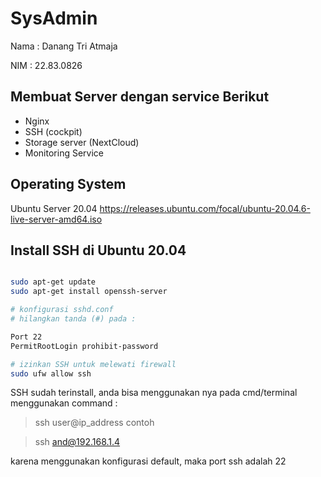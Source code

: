 # SysAdmin

Nama  : Danang Tri Atmaja

NIM   : 22.83.0826

## Membuat Server dengan service Berikut
- Nginx
- SSH (cockpit)
- Storage server (NextCloud)
- Monitoring Service

## Operating System
Ubuntu Server 20.04
https://releases.ubuntu.com/focal/ubuntu-20.04.6-live-server-amd64.iso

## Install SSH di Ubuntu 20.04
```bash

sudo apt-get update
sudo apt-get install openssh-server

# konfigurasi sshd.conf
# hilangkan tanda (#) pada :

Port 22
PermitRootLogin prohibit-password

# izinkan SSH untuk melewati firewall
sudo ufw allow ssh
```
SSH sudah terinstall, anda bisa menggunakan nya pada cmd/terminal
menggunakan command :

> ssh user@ip_address
contoh

> ssh and@192.168.1.4

karena menggunakan konfigurasi default, maka port ssh adalah 22
